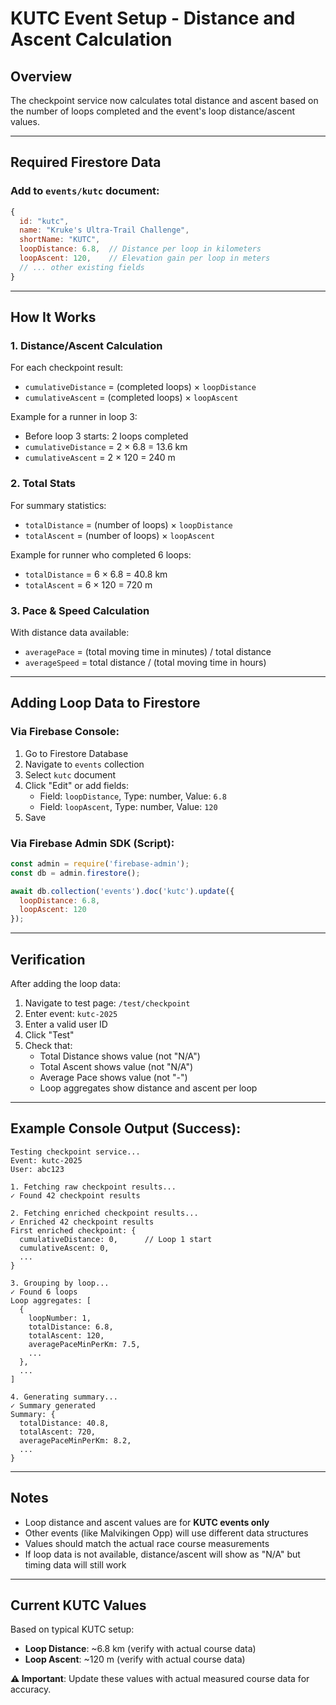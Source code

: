 # KUTC Event Setup - Distance and Ascent Calculation

## Overview

The checkpoint service now calculates total distance and ascent based on the number of loops completed and the event's loop distance/ascent values.

---

## Required Firestore Data

### Add to `events/kutc` document:

```javascript
{
  id: "kutc",
  name: "Kruke's Ultra-Trail Challenge",
  shortName: "KUTC",
  loopDistance: 6.8,  // Distance per loop in kilometers
  loopAscent: 120,    // Elevation gain per loop in meters
  // ... other existing fields
}
```

---

## How It Works

### 1. **Distance/Ascent Calculation**

For each checkpoint result:
- `cumulativeDistance` = (completed loops) × `loopDistance`
- `cumulativeAscent` = (completed loops) × `loopAscent`

Example for a runner in loop 3:
- Before loop 3 starts: 2 loops completed
- `cumulativeDistance` = 2 × 6.8 = 13.6 km
- `cumulativeAscent` = 2 × 120 = 240 m

### 2. **Total Stats**

For summary statistics:
- `totalDistance` = (number of loops) × `loopDistance`
- `totalAscent` = (number of loops) × `loopAscent`

Example for runner who completed 6 loops:
- `totalDistance` = 6 × 6.8 = 40.8 km
- `totalAscent` = 6 × 120 = 720 m

### 3. **Pace & Speed Calculation**

With distance data available:
- `averagePace` = (total moving time in minutes) / total distance
- `averageSpeed` = total distance / (total moving time in hours)

---

## Adding Loop Data to Firestore

### Via Firebase Console:

1. Go to Firestore Database
2. Navigate to `events` collection
3. Select `kutc` document
4. Click "Edit" or add fields:
   - Field: `loopDistance`, Type: number, Value: `6.8`
   - Field: `loopAscent`, Type: number, Value: `120`
5. Save

### Via Firebase Admin SDK (Script):

```javascript
const admin = require('firebase-admin');
const db = admin.firestore();

await db.collection('events').doc('kutc').update({
  loopDistance: 6.8,
  loopAscent: 120
});
```

---

## Verification

After adding the loop data:

1. Navigate to test page: `/test/checkpoint`
2. Enter event: `kutc-2025`
3. Enter a valid user ID
4. Click "Test"
5. Check that:
   - Total Distance shows value (not "N/A")
   - Total Ascent shows value (not "N/A")
   - Average Pace shows value (not "-")
   - Loop aggregates show distance and ascent per loop

---

## Example Console Output (Success):

```
Testing checkpoint service...
Event: kutc-2025
User: abc123

1. Fetching raw checkpoint results...
✓ Found 42 checkpoint results

2. Fetching enriched checkpoint results...
✓ Enriched 42 checkpoint results
First enriched checkpoint: {
  cumulativeDistance: 0,      // Loop 1 start
  cumulativeAscent: 0,
  ...
}

3. Grouping by loop...
✓ Found 6 loops
Loop aggregates: [
  {
    loopNumber: 1,
    totalDistance: 6.8,
    totalAscent: 120,
    averagePaceMinPerKm: 7.5,
    ...
  },
  ...
]

4. Generating summary...
✓ Summary generated
Summary: {
  totalDistance: 40.8,
  totalAscent: 720,
  averagePaceMinPerKm: 8.2,
  ...
}
```

---

## Notes

- Loop distance and ascent values are for **KUTC events only**
- Other events (like Malvikingen Opp) will use different data structures
- Values should match the actual race course measurements
- If loop data is not available, distance/ascent will show as "N/A" but timing data will still work

---

## Current KUTC Values

Based on typical KUTC setup:
- **Loop Distance**: ~6.8 km (verify with actual course data)
- **Loop Ascent**: ~120 m (verify with actual course data)

**⚠️ Important**: Update these values with actual measured course data for accuracy.
